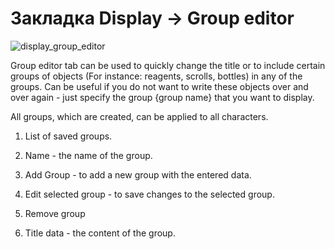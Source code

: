 # Закладка Display -> Group editor

![display_group_editor](http://www.imageup.ru/img290/2713056/tab_display_groupeditor.png)

Group editor tab can be used to quickly change the title or to include certain groups of objects (For instance: reagents, scrolls, bottles) in any of the groups. Can be useful if you do not want to write these objects over and over again - just specify the group {group name} that you want to display.

All groups, which are created, can be applied to all characters.

1) List of saved groups.

2) Name - the name of the group.

3) Add Group - to add a new group with the entered data.

4) Edit selected group - to save changes to the selected group.

5) Remove group

6) Title data - the content of the group.